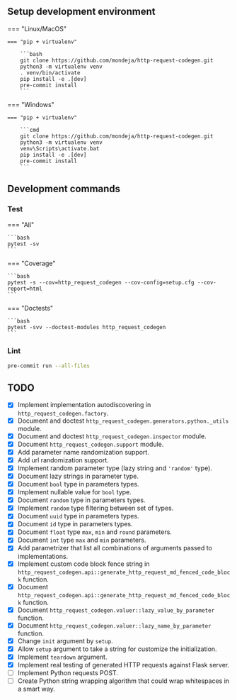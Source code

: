 
## Setup development environment


=== "Linux/MacOS"

    === "pip + virtualenv"

        ```bash
        git clone https://github.com/mondeja/http-request-codegen.git
        python3 -m virtualenv venv
        . venv/bin/activate
        pip install -e .[dev]
        pre-commit install
        ```

=== "Windows"

    === "pip + virtualenv"

        ```cmd
        git clone https://github.com/mondeja/http-request-codegen.git
        python3 -m virtualenv venv
        venv\Scripts\activate.bat
        pip install -e .[dev]
        pre-commit install
        ```

## Development commands

### Test

=== "All"

    ```bash
    pytest -sv
    ```

=== "Coverage"

    ```bash
    pytest -s --cov=http_request_codegen --cov-config=setup.cfg --cov-report=html
    ```

=== "Doctests"

    ```bash
    pytest -svv --doctest-modules http_request_codegen
    ```

### Lint

```bash
pre-commit run --all-files
```

## TODO

- [x] Implement implementation autodiscovering in
 `http_request_codegen.factory`.
- [x] Document and doctest `http_request_codegen.generators.python._utils`
 module.
- [x] Document and doctest `http_request_codegen.inspector` module.
- [x] Document `http_request_codegen.support` module.
- [x] Add parameter name randomization support.
- [x] Add url randomization support.
- [x] Implement random parameter type (lazy string and `'random'` type).
- [x] Document lazy strings in parameter type.
- [x] Document ``bool`` type in parameters types.
- [x] Implement nullable value for ``bool`` type.
- [x] Document ``random`` type in parameters types.
- [x] Implement ``random`` type filtering between set of types.
- [x] Document ``uuid`` type in parameters types.
- [x] Document ``id`` type in parameters types.
- [x] Document ``float`` type ``max``, ``min`` and ``round`` parameters.
- [x] Document ``int`` type ``max`` and ``min`` parameters.
- [x] Add parametrizer that list all combinations of arguments passed to
 implementations.
- [x] Implement custom code block fence string in
 `http_request_codegen.api::generate_http_request_md_fenced_code_block` function.
- [x] Document `http_request_codegen.api::generate_http_request_md_fenced_code_block`
 function.
- [x] Document `http_request_codegen.valuer::lazy_value_by_parameter` function.
- [x] Document `http_request_codegen.valuer::lazy_name_by_parameter` function.
- [x] Change `init` argument by `setup`.
- [x] Allow `setup` argument to take a string for customize the initialization.
- [x] Implement `teardown` argument.
- [x] Implement real testing of generated HTTP requests against Flask server.
- [ ] Implement Python requests POST.
- [ ] Create Python string wrapping algorithm that could wrap whitespaces in a
 smart way.
